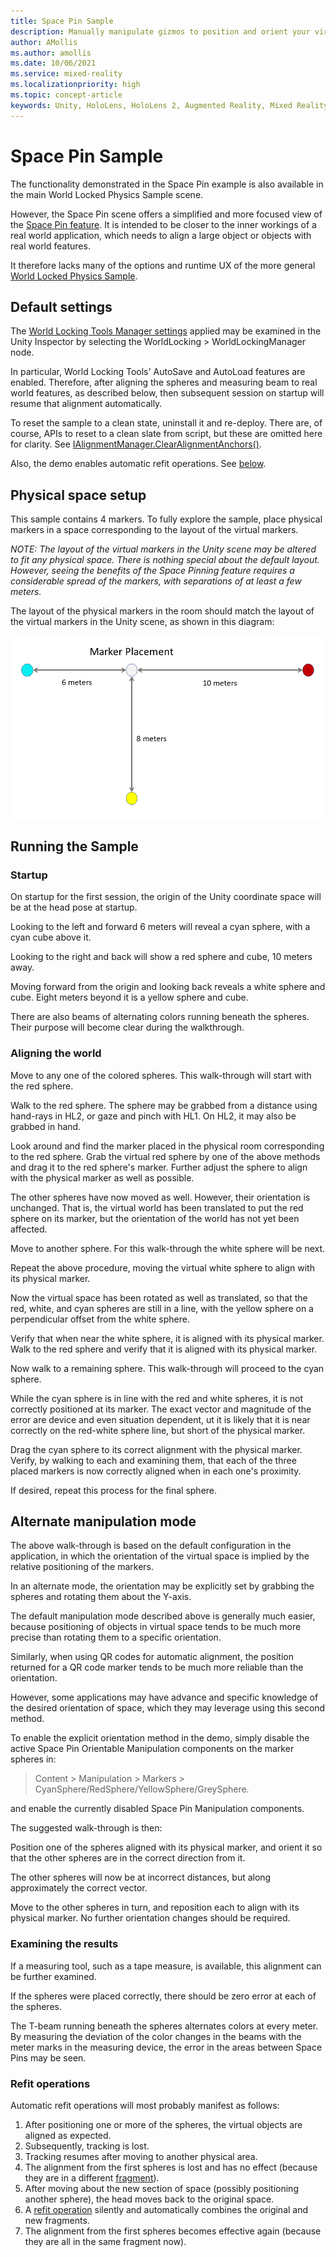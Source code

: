 ```yaml
---
title: Space Pin Sample
description: Manually manipulate gizmos to position and orient your virtual world relative to the physical.
author: AMollis
ms.author: amollis
ms.date: 10/06/2021
ms.service: mixed-reality
ms.localizationpriority: high
ms.topic: concept-article
keywords: Unity, HoloLens, HoloLens 2, Augmented Reality, Mixed Reality, ARCore, ARKit, development, MRTK
---
```


# Space Pin Sample

The functionality demonstrated in the Space Pin example is also available in the main World Locked Physics Sample scene.

However, the Space Pin scene offers a simplified and more focused view of the [Space Pin feature](../../Concepts/Advanced/SpacePins.md). It is intended to be closer to the inner workings of a real world application, which needs to align a large object or objects with real world features.

It therefore lacks many of the options and runtime UX of the more general [World Locked Physics Sample](WorldLockedPhysicsSample.md).

## Default settings

The [World Locking Tools Manager settings](../WorldLockingContext.md) applied may be examined in the Unity Inspector by selecting the WorldLocking > WorldLockingManager node.

In particular, World Locking Tools' AutoSave and AutoLoad features are enabled. Therefore, after aligning the spheres and measuring beam to real world features, as described below, then subsequent session on startup will resume that alignment automatically.

To reset the sample to a clean state, uninstall it and re-deploy. There are, of course, APIs to reset to a clean slate from script, but these are omitted here for clarity. See [IAlignmentManager.ClearAlignmentAnchors()](xref:Microsoft.MixedReality.WorldLocking.Core.IAlignmentManager.ClearAlignmentAnchors).

Also, the demo enables automatic refit operations. See [below](#refit-operations).

## Physical space setup

This sample contains 4 markers. To fully explore the sample, place physical markers in a space corresponding to the layout of the virtual markers.

*NOTE: The layout of the virtual markers in the Unity scene may be altered to fit any physical space. There is nothing special about the default layout. However, seeing the benefits of the Space Pinning feature requires a considerable spread of the markers, with separations of at least a few meters.*

The layout of the physical markers in the room should match the layout of the virtual markers in the Unity scene, as shown in this diagram:

![Layout of space pin markers](../../../Images/PinMarkerLayout.png)

## Running the Sample

### Startup

On startup for the first session, the origin of the Unity coordinate space will be at the head pose at startup.

Looking to the left and forward 6 meters will reveal a cyan sphere,  with a cyan cube above it.

Looking to the right and back will show a red sphere and cube, 10 meters away.

Moving forward from the origin and looking back reveals a white sphere and cube. Eight meters beyond it is a yellow sphere and cube.

There are also beams of alternating colors running beneath the spheres. Their purpose will become clear during the walkthrough.

### Aligning the world

Move to any one of the colored spheres. This walk-through will start with the red sphere.

Walk to the red sphere. The sphere may be grabbed from a distance using hand-rays in HL2, or gaze and pinch with HL1. On HL2, it may also be grabbed in hand.

Look around and find the marker placed in the physical room corresponding to the red sphere. Grab the virtual red sphere by one of the above methods and drag it to the red sphere's marker. Further adjust the sphere to align with the physical marker as well as possible.

The other spheres have now moved as well. However, their orientation is unchanged. That is, the virtual world has been translated to put the red sphere on its marker, but the orientation of the world has not yet been affected.

Move to another sphere. For this walk-through the white sphere will be next.

Repeat the above procedure, moving the virtual white sphere to align with its physical marker.

Now the virtual space has been rotated as well as translated, so that the red, white, and cyan spheres are still in a line, with the yellow sphere on a perpendicular offset from the white sphere.

Verify that when near the white sphere, it is aligned with its physical marker. Walk to the red sphere and verify that it is aligned with its physical marker.

Now walk to a remaining sphere. This walk-through will proceed to the cyan sphere.

While the cyan sphere is in line with the red and white spheres, it is not correctly positioned at its marker. The exact vector and magnitude of the error are device and even situation dependent, ut it is likely that it is near correctly on the red-white sphere line, but short of the physical marker.

Drag the cyan sphere to its correct alignment with the physical marker. Verify, by walking to each and examining them, that each of the three placed markers is now correctly aligned when in each one's proximity.

If desired, repeat this process for the final sphere.

## Alternate manipulation mode

The above walk-through is based on the default configuration in the application, in which the orientation of the virtual space is implied by the relative positioning of the markers.

In an alternate mode, the orientation may be explicitly set by grabbing the spheres and rotating them about the Y-axis.

The default manipulation mode described above is generally much easier, because positioning of objects in virtual space tends to be much more precise than rotating them to a specific orientation.

Similarly, when using QR codes for automatic alignment, the position returned for a QR code marker tends to be much more reliable than the orientation.

However, some applications may have advance and specific knowledge of the desired orientation of space, which they may leverage using this second method.

To enable the explicit orientation method in the demo, simply disable the active Space Pin Orientable Manipulation components on the marker spheres in:

> Content > Manipulation > Markers > CyanSphere/RedSphere/YellowSphere/GreySphere.

and enable the currently disabled Space Pin Manipulation components.

The suggested walk-through is then:

Position one of the spheres aligned with its physical marker, and orient it so that the other spheres are in the correct direction from it.

The other spheres will now be at incorrect distances, but along approximately the correct vector.

Move to the other spheres in turn, and reposition each to align with its physical marker. No further orientation changes should be required.

### Examining the results

If a measuring tool, such as a tape measure, is available, this alignment can be further examined.

If the spheres were placed correctly, there should be zero error at each of the spheres.

The T-beam running beneath the spheres alternates colors at every meter. By measuring the deviation of the color changes in the beams with the meter marks in the measuring device, the error in the areas between Space Pins may be seen.

### Refit operations

Automatic refit operations will most probably manifest as follows:

1) After positioning one or more of the spheres, the virtual objects are aligned as expected.
2) Subsequently, tracking is lost.
3) Tracking resumes after moving to another physical area.
4) The alignment from the first spheres is lost and has no effect (because they are in a different [fragment](../../Concepts/Advanced/Fragments.md)).
5) After moving about the new section of space (possibly positioning another sphere), the head moves back to the original space.
6) A [refit operation](../../Concepts/Advanced/RefitOperations.md) silently and automatically combines the original and new fragments.
7) The alignment from the first spheres becomes effective again (because they are all in the same fragment now).
